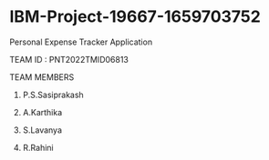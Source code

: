 # IBM-Project-19667-1659703752
Personal Expense Tracker Application

TEAM ID : PNT2022TMID06813

TEAM MEMBERS

1) P.S.Sasiprakash

2) A.Karthika

3) S.Lavanya

4) R.Rahini
